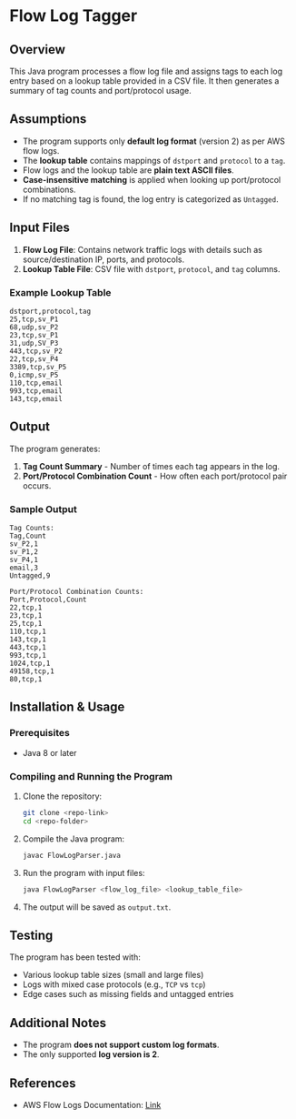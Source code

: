 # Flow Log Tagger

## Overview
This Java program processes a flow log file and assigns tags to each log entry based on a lookup table provided in a CSV file. It then generates a summary of tag counts and port/protocol usage.

## Assumptions
- The program supports only **default log format** (version 2) as per AWS flow logs.
- The **lookup table** contains mappings of `dstport` and `protocol` to a `tag`.
- Flow logs and the lookup table are **plain text ASCII files**.
- **Case-insensitive matching** is applied when looking up port/protocol combinations.
- If no matching tag is found, the log entry is categorized as `Untagged`.

## Input Files
1. **Flow Log File**: Contains network traffic logs with details such as source/destination IP, ports, and protocols.
2. **Lookup Table File**: CSV file with `dstport`, `protocol`, and `tag` columns.

### Example Lookup Table
```
dstport,protocol,tag
25,tcp,sv_P1
68,udp,sv_P2
23,tcp,sv_P1
31,udp,SV_P3
443,tcp,sv_P2
22,tcp,sv_P4
3389,tcp,sv_P5
0,icmp,sv_P5
110,tcp,email
993,tcp,email
143,tcp,email
```

## Output
The program generates:
1. **Tag Count Summary** - Number of times each tag appears in the log.
2. **Port/Protocol Combination Count** - How often each port/protocol pair occurs.

### Sample Output
```
Tag Counts:
Tag,Count
sv_P2,1
sv_P1,2
sv_P4,1
email,3
Untagged,9

Port/Protocol Combination Counts:
Port,Protocol,Count
22,tcp,1
23,tcp,1
25,tcp,1
110,tcp,1
143,tcp,1
443,tcp,1
993,tcp,1
1024,tcp,1
49158,tcp,1
80,tcp,1
```

## Installation & Usage
### Prerequisites
- Java 8 or later

### Compiling and Running the Program
1. Clone the repository:
   ```sh
   git clone <repo-link>
   cd <repo-folder>
   ```
2. Compile the Java program:
   ```sh
   javac FlowLogParser.java
   ```
3. Run the program with input files:
   ```sh
   java FlowLogParser <flow_log_file> <lookup_table_file>
   ```
4. The output will be saved as `output.txt`.

## Testing
The program has been tested with:
- Various lookup table sizes (small and large files)
- Logs with mixed case protocols (e.g., `TCP` vs `tcp`)
- Edge cases such as missing fields and untagged entries

## Additional Notes
- The program **does not support custom log formats**.
- The only supported **log version is 2**.

## References
- AWS Flow Logs Documentation: [Link](https://docs.aws.amazon.com/vpc/latest/userguide/flow-log-records.html)

